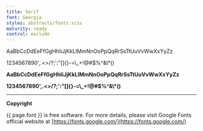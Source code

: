 ```yaml
---
title: Serif
font: Georgia
styles: abstracts/fonts.scss
maturity: ready
control: exclude
---
```

<p class="cds-font--serif">AaBbCcDdEeFfGgHhIiJjKkLlMmNnOoPpQqRrSsTtUuVvWwXxYyZz</p>
<p class="cds-font--serif">1234567890',.<>/?;':"[]{}-=\_+!@#$%^&\*()</p>

<p class="cds-font--serif"><strong>AaBbCcDdEeFfGgHhIiJjKkLlMmNnOoPpQqRrSsTtUuVvWwXxYyZz</strong></p>
<p class="cds-font--serif"><strong>1234567890',.<>/?;':"[]{}-=\_+!@#$%^&\*()</strong></p>

---

**Copyright**

{{ page.font }} is free software. For more details, please visit Google Fonts official website at [https://fonts.google.com/](https://fonts.google.com/)
